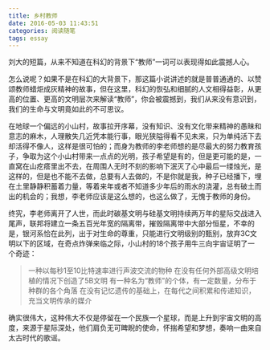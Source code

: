 ```yaml
---
title: 乡村教师
date: 2016-05-03 11:43:51
categories: 阅读随笔
tags: essay
---
```

刘大的短篇，从来不知道在科幻的背景下“教师”一词可以表现得如此震撼人心。

怎么说呢？如果不是在科幻的大背景下，那这篇小说讲述的就是普普通通的、以赞颂教师蜡炬成灰精神的故事，但在这里，科幻的恢弘和细腻的人文相得益彰，从更高的位置、更高的文明层次来解读“教师”，你会被震撼到，我们从来没有意识到，我们的生命与文明竟如此的不可思议。

<!--more-->

在地球一个偏远的小山村，故事拉开序幕，没有知识、没有文化带来精神的愚昧和意志的麻木，人理散失几近凭本能行事，眼光狭隘得看不见未来，只为单纯活下去却活得不像人，这样是很可怕的；而身为教师的李老师想的是尽最大的努力教育孩子，争取为这个小山村带来一点点的光明，孩子希望是有的，但是更可能的是，一直窝在山疙瘩里出不去，在周围人无时不刻的影响下泯灭了心中最后一缕烛光，是这样的，但是也不能不去做，总要有人去做的，不是你就是我，种子已经播下，埋在土里静静积蓄着力量，等着来年或者不知道多少年后的雨水的浇灌，总有破土而出的机会的；我想，李老师应该是这么想的，也这么做了，无愧于教师的身份。

终究，李老师离开了人世，而此时碳基文明与硅基文明持续两万年的星际交战进入尾声，联邦将建立一条五百光年宽的隔离带，摧毁隔离带中大部分恒星，不幸的是，银河系恰在此列，出于对生命的尊重，只能进行文明级别的甄别，放弃3C文明以下的区域，在奇点炸弹来临之际，小山村的18个孩子用牛三向宇宙证明了一个奇迹：
>一种以每秒1至10比特速率进行声波交流的物种
在没有任何外部高级文明培植的情况下创造了5B文明
有一种名为“教师”的个体，有一定数量，分布于种群的各个角落
在没有记忆遗传的基础上，在每代之间积累和传递知识，充当文明传承的媒介

确实很伟大，这种伟大不仅是停留在一个民族一个星球，而是上升到宇宙文明的高度，来源于星际深处，他们肩负无可睥睨的使命，怀揣希望和梦想，奏响一曲来自太古时代的歌谣。